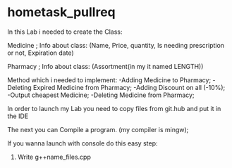 # hometask_pullreq

In this Lab i needed to create the Class:

Medicine ; Info about class: (Name, Price, quantity, Is needing prescription or not, Expiration date)

Pharmacy ; Info about class: (Assortment(in my it named LENGTH))

Method which i needed to implement: 
-Adding Medicine to Pharmacy;
-Deleting Expired Medicine from Pharmacy;
-Adding Discount on all (-10%);
-Output cheapest Medicine;
-Deleting Medicine from Pharmacy;

In order to launch my Lab you need to copy files from git.hub and put it in the IDE

The next you can  Compile a program. (my compiler is mingw);

If you wanna launch with console do this easy step:
1. Write g++name_files.cpp 